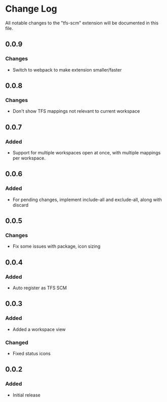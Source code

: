 # Change Log

All notable changes to the "tfs-scm" extension will be documented in this file.

## 0.0.9

### Changes
* Switch to webpack to make extension smaller/faster

## 0.0.8
### Changes
* Don't show TFS mappings not relevant to current workspace

## 0.0.7
### Added
* Support for multiple workspaces open at once, with multiple mappings per workspace.

## 0.0.6
### Added
* For pending changes, implement include-all and exclude-all, along with discard

## 0.0.5
### Changes
* Fix some issues with package, icon sizing

## 0.0.4
### Added
* Auto register as TFS SCM

## 0.0.3
### Added
- Added a workspace view
### Changed
- Fixed status icons

## 0.0.2
### Added
- Initial release
